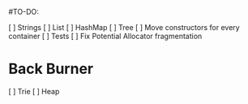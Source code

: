 #TO-DO:

[ ] Strings
[ ] List
[ ] HashMap
[ ] Tree
[ ] Move constructors for every container
[ ] Tests
[ ] Fix Potential Allocator fragmentation

# Back Burner
[ ] Trie
[ ] Heap
